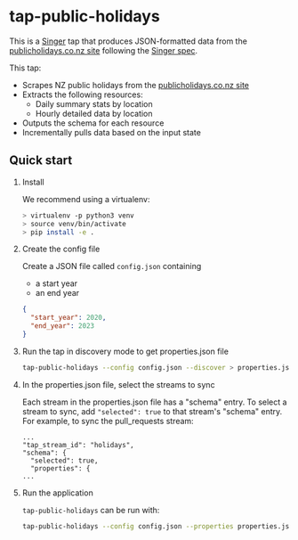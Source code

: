 # tap-public-holidays

This is a [Singer](https://singer.io) tap that produces JSON-formatted
data from the [publicholidays.co.nz site](https://publicholidays.co.nz) following the [Singer spec](https://github.com/singer-io/getting-started/blob/master/SPEC.md).

This tap:

- Scrapes NZ public holidays from the [publicholidays.co.nz site](https://publicholidays.co.nz)
- Extracts the following resources:
  - Daily summary stats by location
  - Hourly detailed data by location
- Outputs the schema for each resource
- Incrementally pulls data based on the input state

## Quick start

1. Install

   We recommend using a virtualenv:

   ```bash
   > virtualenv -p python3 venv
   > source venv/bin/activate
   > pip install -e .
   ```

2. Create the config file

   Create a JSON file called `config.json` containing

   - a start year
   - an end year

   ```json
   {
     "start_year": 2020,
     "end_year": 2023
   }
   ```

3. Run the tap in discovery mode to get properties.json file

   ```bash
   tap-public-holidays --config config.json --discover > properties.json
   ```

4. In the properties.json file, select the streams to sync

   Each stream in the properties.json file has a "schema" entry. To select a stream to sync, add `"selected": true` to that stream's "schema" entry. For example, to sync the pull_requests stream:

   ```
   ...
   "tap_stream_id": "holidays",
   "schema": {
     "selected": true,
     "properties": {
   ...
   ```

5. Run the application

   `tap-public-holidays` can be run with:

   ```bash
   tap-public-holidays --config config.json --properties properties.json
   ```
